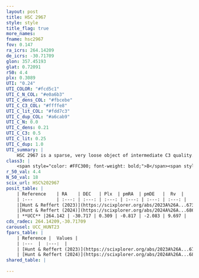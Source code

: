 ```yaml
---
layout: post
title: HSC 2967
style: style
title_flag: true
more_names: 
fname: hsc2967
fov: 0.147
ra_icrs: 264.14209
de_icrs: -30.71709
glon: 357.45193
glat: 0.72091
r50: 4.4
plx: 0.3089
UTI: "0.24"
UTI_COLOR: "#fcd5c1"
UTI_C_N_COL: "#e0a6b3"
UTI_C_dens_COL: "#fbcebe"
UTI_C_C3_COL: "#ffffe8"
UTI_C_lit_COL: "#fdd7c3"
UTI_C_dup_COL: "#a6cab9"
UTI_C_N: 0.0
UTI_C_dens: 0.21
UTI_C_C3: 0.5
UTI_C_lit: 0.25
UTI_C_dup: 1.0
UTI_summary: |
    HSC 2967 is a sparse, very loose object of intermediate C3 quality. It was recently reported in the literature.<br><br><span style="color: #99180f; font-weight: bold;">Warning: </span>contains less than 25 stars with <i>P>0.5</i> estimated.
class3: |
    <span style="color: #FFC300; font-weight: bold;">B</span><span style="color: #FFC300; font-weight: bold;">B</span>
r_50_val: 4.4
N_50_val: 18
scix_url: HSC%202967
posit_table: |
    | Reference    | RA    | DEC   | Plx  | pmRA  | pmDE   |  Rv  |
    | :---         | :---: | :---: | :---: | :---: | :---: | :---: |
    |[Hunt & Reffert (2023)](https://scixplorer.org/abs/2023A%26A...673A.114H) | 264.158 | -30.715 | 0.305 | -0.834 | -2.097 | -20.54 |
    |[Hunt & Reffert (2024)](https://scixplorer.org/abs/2024A%26A...686A..42H) | 264.158 | -30.715 | 0.305 | -0.834 | -2.097 | -20.54 |
    | **UCC** |264.142 | -30.717 | 0.309 | -0.817 | -2.083 | 9.697 | 
cds_radec: 264.14209,-30.71709
carousel: UCC_HUNT23
fpars_table: |
    | Reference |  Values |
    | :---  |  :---:  |
    | [Hunt & Reffert (2023)](https://scixplorer.org/abs/2023A%26A...673A.114H) | `AV50=5.113, diffAV50=2.29, MOD50=12.474, logAge50=8.394` |
    | [Hunt & Reffert (2024)](https://scixplorer.org/abs/2024A%26A...686A..42H) | `MassJ=786.719` |
shared_table: |
    
---
```

